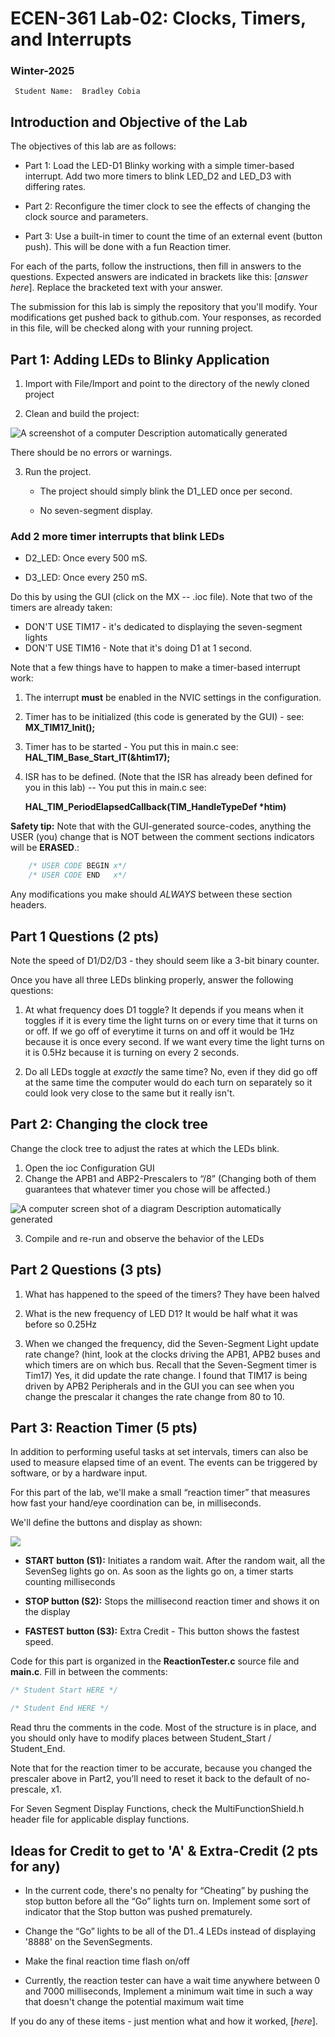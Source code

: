 # ECEN-361 Lab-02: Clocks, Timers, and Interrupts
### Winter-2025
     Student Name:  Bradley Cobia


## Introduction and Objective of the Lab

The objectives of this lab are as follows:

- Part 1: Load the LED-D1 Blinky working with a simple timer-based interrupt. Add two more timers to blink LED_D2 and LED_D3 with differing rates.

- Part 2: Reconfigure the timer clock to see the effects of changing the clock source and parameters.

- Part 3: Use a built-in timer to count the time of an external event (button push). This will be done with a fun Reaction timer.

For each of the parts, follow the instructions, then fill in answers to the questions. Expected answers are indicated in brackets like this: \[*answer here*]. Replace the bracketed text with your answer.

The submission for this lab is simply the repository that you'll modify. Your modifications get pushed back to github.com. Your responses, as recorded in this file, will be checked along with your running project.

## Part 1: Adding LEDs to Blinky Application

1. Import with File/Import and point to the directory of the newly cloned project

2. Clean and build the project:

![A screenshot of a computer Description automatically generated](media/7285d1532121002c72aa9e000c8f282b.png)

There should be no errors or warnings.

3. Run the project.
   
   * The project should simply blink the D1_LED once per second.
   
   * No seven-segment display.

### Add 2 more timer interrupts that blink LEDs

* D2_LED: Once every 500 mS.

* D3_LED: Once every 250 mS.

Do this by using the GUI (click on the MX -- .ioc file). Note that two of the timers are already taken:

- DON'T USE TIM17 - it's dedicated to displaying the seven-segment lights
- DON'T USE TIM16 - Note that it's doing D1 at 1 second.

Note that a few things have to happen to make a timer-based interrupt work:

1. The interrupt **must** be enabled in the NVIC settings in the configuration.

2. Timer has to be initialized (this code is generated by the GUI) - see:   
   **MX_TIM17_Init();**

3. Timer has to be started - You put this in main.c see:   
   **HAL_TIM_Base_Start_IT(&htim17);**

4. ISR has to be defined. (Note that the ISR has already been defined for you in this lab) -- You put this in main.c see:
   
   **HAL_TIM_PeriodElapsedCallback(TIM_HandleTypeDef \*htim)**

**Safety tip:**
Note that with the GUI-generated source-codes, anything the USER (you) change that is NOT between the comment sections indicators will be **ERASED**.:

```c
    /* USER CODE BEGIN x*/
    /* USER CODE END   x*/
```


Any modifications you make should *ALWAYS* between these section headers.

## Part 1 Questions (2 pts)

Note the speed of D1/D2/D3 - they should seem like a 3-bit binary counter.

Once you have all three LEDs blinking properly, answer the following questions:

1. At what frequency does D1 toggle? It depends if you means when it toggles if it is every time the light turns on or every time that it turns on or off. If we go off of everytime it turns on and off it would be 1Hz because it is once every second. If we want every time the light turns on it is 0.5Hz because it is turning on every 2 seconds.

2. Do all LEDs toggle at *exactly* the same time? No, even if they did go off at the same time the computer would do each turn on separately so it could look very close to the same but it really isn't.

## Part 2: Changing the clock tree

Change the clock tree to adjust the rates at which the LEDs blink.

1. Open the ioc Configuration GUI
2. Change the APB1 and ABP2-Prescalers to “/8” (Changing both of them guarantees that whatever timer you chose will be affected.)

![A computer screen shot of a diagram Description automatically generated](media/a1a4a08f8ac2f1b714fa0a5456b5e07e.png)

3. Compile and re-run and observe the behavior of the LEDs

## Part 2 Questions (3 pts)

1. What has happened to the speed of the timers? They have been halved

2. What is the new frequency of LED D1? It would be half what it was before so 0.25Hz

3. When we changed the frequency, did the Seven-Segment Light update rate change?  (hint, look at the clocks driving the APB1, APB2 buses and which timers are on which bus.  Recall that the Seven-Segment timer is Tim17) Yes, it did update the rate change. I found that TIM17 is being driven by APB2 Peripherals and in the GUI you can see when you change the prescalar it changes the rate change from 80 to 10.

## Part 3: Reaction Timer (5 pts)

In addition to performing useful tasks at set intervals, timers can also be used to measure elapsed time of an event. The events can be triggered by software, or by a hardware input.

For this part of the lab, we'll make a small “reaction timer” that measures how fast your hand/eye coordination can be, in milliseconds.
   
We'll define the buttons and display as shown:

![](media/2b43c113169efb48ce00225bd55358ff.png)

* **START button (S1):** Initiates a random wait. After the random wait, all the SevenSeg lights go on. As soon as the lights go on, a timer starts counting milliseconds

* **STOP button (S2):** Stops the millisecond reaction timer and shows it on the display

* **FASTEST button (S3):** Extra Credit - This button shows the fastest speed.

Code for this part is organized in the **ReactionTester.c** source file and **main.c**. Fill in between the comments:

```c
/* Student Start HERE */

/* Student End HERE */
```

Read thru the comments in the code. Most of the structure is in place, and you should only have to modify places between Student_Start / Student_End.

Note that for the reaction timer to be accurate, because you changed the prescaler above in Part2, you’ll need to reset it back to the default of no-prescale, x1. 

For Seven Segment Display Functions, check the MultiFunctionShield.h header file for applicable display functions.

## Ideas for Credit to get to 'A' & Extra-Credit (2 pts for any)

* In the current code, there's no penalty for “Cheating” by pushing the stop button before all the “Go” lights turn on.  Implement some sort of indicator that the
  Stop button was pushed prematurely.

* Change the “Go” lights to be all of the D1..4 LEDs instead of displaying '8888' on the SevenSegments.

* Make the final reaction time flash on/off

* Currently, the reaction tester can have a wait time anywhere between 0 and 7000 milliseconds, Implement a minimum wait time in such a way that doesn't change the potential maximum wait time

If you do any of these items - just mention what and how it worked, [*here*].
